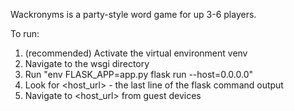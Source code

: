 Wackronyms is a party-style word game for up 3-6 players.

To run:
1) (recommended) Activate the virtual environment venv
2) Navigate to the wsgi directory
2) Run "env FLASK_APP=app.py flask run --host=0.0.0.0"
3) Look for <host_url> - the last line of the flask command output
4) Navigate to <host_url> from guest devices
